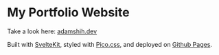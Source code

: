 # My Portfolio Website

Take a look here: [adamshih.dev](https://adamshih.dev)

Built with [SvelteKit](https://kit.svelte.dev/), styled with [Pico.css](https://picocss.com/), and deployed on [Github Pages](https://pages.github.com/).
